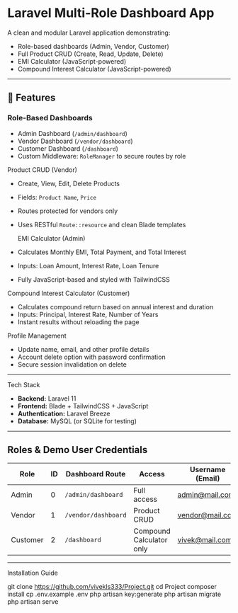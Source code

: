 # Laravel Multi-Role Dashboard App

A clean and modular Laravel application demonstrating:
- Role-based dashboards (Admin, Vendor, Customer)
- Full Product CRUD (Create, Read, Update, Delete)
- EMI Calculator (JavaScript-powered)
- Compound Interest Calculator (JavaScript-powered)

---

## 🚀 Features

###  Role-Based Dashboards
- Admin Dashboard (`/admin/dashboard`)
- Vendor Dashboard (`/vendor/dashboard`)
- Customer Dashboard (`/dashboard`)
- Custom Middleware: `RoleManager` to secure routes by role

 Product CRUD (Vendor)
- Create, View, Edit, Delete Products
- Fields: `Product Name`, `Price`
- Routes protected for vendors only
- Uses RESTful `Route::resource` and clean Blade templates

  EMI Calculator (Admin)
- Calculates Monthly EMI, Total Payment, and Total Interest
- Inputs: Loan Amount, Interest Rate, Loan Tenure
- Fully JavaScript-based and styled with TailwindCSS

 Compound Interest Calculator (Customer)
- Calculates compound return based on annual interest and duration
- Inputs: Principal, Interest Rate, Number of Years
- Instant results without reloading the page

 Profile Management
- Update name, email, and other profile details
- Account delete option with password confirmation
- Secure session invalidation on delete

---

Tech Stack

- **Backend:** Laravel 11
- **Frontend:** Blade + TailwindCSS + JavaScript
- **Authentication:** Laravel Breeze
- **Database:** MySQL (or SQLite for testing)

---



##  Roles & Demo User Credentials

| Role     | ID  | Dashboard Route     | Access                     | Username (Email)     | Password     |
|----------|-----|---------------------|----------------------------|-----------------------|--------------|
| Admin    | 0   | `/admin/dashboard`  | Full access                | admin@mail.com        | admin@1234   |
| Vendor   | 1   | `/vendor/dashboard` | Product CRUD               | vendor@mail.com       | vendor@1234  |
| Customer | 2   | `/dashboard`        | Compound Calculator only   | vivek@mail.com        | vivek@1234        |


---
Installation Guide


git clone https://github.com/vivekls333/Project.git
cd Project
composer install
cp .env.example .env
php artisan key:generate
php artisan migrate
php artisan serve


